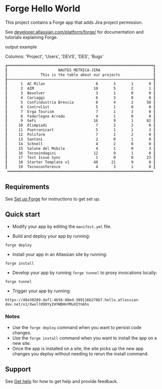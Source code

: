 # Forge Hello World

This project contains a Forge app that adds Jira project permission.

See [developer.atlassian.com/platform/forge/](https://developer.atlassian.com/platform/forge) for documentation and tutorials explaining Forge.

output example

Columns: 'Project', 'Users', 'DEVS', 'DES', 'Bugs'

```bash
╔══════════════════════════════════════════════════════════════════╗
║                       NAUTES METRICA-JIRA                        ║
║               This is the table about our projects               ║
╟──────────────────────────────────────────────────────────────────╢
║      1  AC Milan                       8       3       1       9 ║
║      2  AIM                           10       5       2       1 ║
║      3  Bevolver                       3       1       0       0 ║
║      4  Cariaggi                       6       3       0       0 ║
║      5  Confindustria Brescia          8       4       2      58 ║
║      6  Control1st                     5       1       0       0 ║
║      7  Erga Tourism                   7       1       3       0 ║
║      8  Federlegno Arredo              4       1       0       0 ║
║      9  GeFi                          16       9       1      82 ║
║     10  Olimpiadi                      7       2       2       0 ║
║     11  Poetronicart                   5       1       1       3 ║
║     12  Poliform                       7       2       2       0 ║
║     13  Santoni                        2       0       1       0 ║
║     14  Schnell                        4       2       0       0 ║
║     15  Salone del Mobile              4       1       0       3 ║
║     16  Tecnoindagini                 12       9       1       0 ║
║     17  Test Issue Sync                1       0       0      23 ║
║     18  Starter Template v1           48      21       9       0 ║
║     19  Tecnoconference                4       3       1       0 ║
 ══════════════════════════════════════════════════════════════════
```

## Requirements

See [Set up Forge](https://developer.atlassian.com/platform/forge/set-up-forge/) for instructions to get set up.

## Quick start

- Modify your app by editing the `manifest.yml` file.

- Build and deploy your app by running:

```
forge deploy
```

- Install your app in an Atlassian site by running:

```
forge install
```

- Develop your app by running `forge tunnel` to proxy invocations locally:

```
forge tunnel
```

- Trigger your app by running:

```
https://40a30289-daf1-4b56-88ed-309116b278b7.hello.atlassian-dev.net/x1/Xwxl7d99YyIHYWDHnYMuXIYn6hs
```

### Notes

- Use the `forge deploy` command when you want to persist code changes.
- Use the `forge install` command when you want to install the app on a new site.
- Once the app is installed on a site, the site picks up the new app changes you deploy without needing to rerun the install command.

## Support

See [Get help](https://developer.atlassian.com/platform/forge/get-help/) for how to get help and provide feedback.
